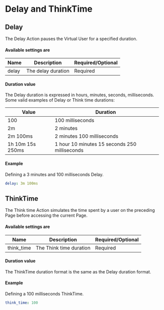 # Delay and ThinkTime

## Delay
The Delay Action pauses the Virtual User for a specified duration.

#### Available settings are
| Name        | Description                                                     | Required/Optional |
| ----------- | --------------------------------------------------------------- | ----------------- |
| delay       | The delay duration                                          | Required          |

#### Duration value
The Delay duration is expressed in hours, minutes, seconds, milliseconds.
Some valid examples of Delay or Think time durations:

| Value        | Duration                                                     |
| ----------- | ----------------------------------------------------------- |
| 100       | 100 milliseconds                                          |
| 2m  | 2 minutes                                     |
| 2m 100ms  | 2 minutes 100 milliseconds                                     |
| 1h 10m 15s 250ms  | 1 hour 10 minutes 15 seconds 250 milliseconds                                     |

#### Example
Defining a 3 minutes and 100 milliseconds Delay.
```yaml
delay: 3m 100ms
```

## ThinkTime
The Think time Action simulates the time spent by a user on the preceding Page before accessing the current Page.

#### Available settings are
| Name        | Description                                                     | Required/Optional |
| ----------- | --------------------------------------------------------------- | ----------------- |
| think_time  | The Think time duration                                       | Required          |

#### Duration value
The ThinkTime duration format is the same as the Delay duration format.

#### Example
Defining a 100 milliseconds ThinkTime.
```yaml
think_time: 100
```

